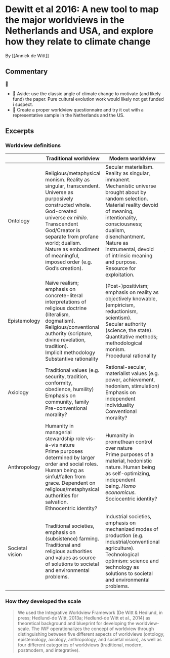 # Dewitt et al 2016: A new tool to map the major worldviews in the Netherlands and USA, and explore how they relate to climate change

By [[Annick de Witt]]

## Commentary

🚧

- 🫢 Aside: use the classic angle of climate change to motivate (and likely fund) the paper. Pure cultural evolution work would likely not get funded i suspect.
- 🎉 Create a proper worldview questionnaire and try it out with a representative sample in the Netherlands and the US.

## Excerpts

### Worldview definitions

|                 | Traditional worldview                                                                                                                                                                                                                                                                                    | Modern worldview                                                                                                                                                                                                                                                                                                   | Postmodern worldview                                                                                                                                                                                                                                                                                                   | Integrative worldview                                                                                                                                                                                                                                                                                                                              |
| --------------- | -------------------------------------------------------------------------------------------------------------------------------------------------------------------------------------------------------------------------------------------------------------------------------------------------------- | ------------------------------------------------------------------------------------------------------------------------------------------------------------------------------------------------------------------------------------------------------------------------------------------------------------------ | ---------------------------------------------------------------------------------------------------------------------------------------------------------------------------------------------------------------------------------------------------------------------------------------------------------------------- | -------------------------------------------------------------------------------------------------------------------------------------------------------------------------------------------------------------------------------------------------------------------------------------------------------------------------------------------------- |
| Ontology        | Religious/metaphysical monism. Reality as singular, transcendent.  <br>Universe as purposively constructed whole. God-created universe _ex nihilo_.  <br>Transcendent God/Creator is separate from profane world; dualism.  <br>Nature as embodiment of meaningful, imposed order (e.g. God’s creation). | Secular materialism. Reality as singular, immanent.  <br>Mechanistic universe brought about by random selection.  <br>Material reality devoid of meaning, intentionality, consciousness; dualism, disenchantment.  <br>Nature as instrumental, devoid of intrinsic meaning and purpose. Resource for exploitation. | Post-materialism. Reality as pluralistic, perspectival, constructed.  <br>Multiple cosmogonies/cosmogony as social construct  <br>Reality as discontinuous and fragmented, meaning as social construct; anti-essentialism.  <br>Nature as constructed through a plurality of cultural values, meanings, and interests. | Holism/integralism (unity in diversity). Reality as transcendent _and_ immanent.  <br>Universe as evolving, creative manifestation of Source/Spirit.  <br>Outer and inner reality co-arising, interdependent;  <br>re-enchantment.  <br>Nature as intrinsically valuable. Frequently seen as divine force that humanity is part and expression of. |
| Epistemology    | Naïve realism; emphasis on concrete-literal interpretations of religious doctrine (literalism, dogmatism).  <br>Religious/conventional authority (scripture, divine revelation, tradition).  <br>Implicit methodology  <br>Substantive rationality                                                       | (Post-)positivism; emphasis on reality as objectively knowable,  <br>(empiricism, reductionism, scientism).  <br>Secular authority (science, the state).  <br>Quantitative methods; methodological monism.  <br>Procedural rationality                                                                             | Social constructivism; emphasis on reality as constructed (pluralism, relativism).  <br>Internalization of authority (e.g. moral, emotional, intuitive, artistic knowing)  <br>Qualitative methods; methodological pluralism  <br>Skeptical rationality?                                                               | Critical realism, pragmatism; emphasis on reality as approachable through integration of sources of knowledge  <br>Triangulation of authority (scientific, spiritual/religious/philosophical, and subjective knowing)  <br>Mixed methods; integrative pluralism  <br>Synthetic rationality?                                                        |
| Axiology        | Traditional values (e.g. security, tradition, conformity, obedience, humility)  <br>Emphasis on community, family  <br>Pre-conventional morality?                                                                                                                                                        | Rational-secular, materialist values (e.g. power, achievement, hedonism, stimulation)  <br>Emphasis on independent individuality  <br>Conventional morality?                                                                                                                                                       | Self-expression, post-materialist values (e.g. openness to change, self-direction)  <br>Emphasis on unique individuality  <br>Postconventional morality?                                                                                                                                                               | Self-expression/self-transcendence values (e.g. universalism, self-actualization)?  <br>Emphasis on embedded, relational individuality  <br>Universal morality?                                                                                                                                                                                    |
| Anthropology    | Humanity in managerial stewardship role vis-à-vis nature  <br>Prime purposes determined by larger order and social roles. Human being as sinful/fallen from grace. Dependent on religious/metaphysical authorities for salvation.  <br>Ethnocentric identity?                                            | Humanity in promethean control over nature  <br>Prime purposes of a material, hedonistic nature. Human being as self-optimizing, independent being. _Homo economicus._  <br>Sociocentric identity?                                                                                                                 | Humanity in cautious relationship to nature  <br>Prime purposes are found within, intrinsic. Human being as self-expressing, unique individual.  <br>Worldcentric identity?                                                                                                                                            | Humanity in unity and synergy with nature  <br>Prime purposes found within, serving the larger whole (‘service through self-actualization’). Human being as evolutionary co-creator, with a vast—though generally unrealized—potential.  <br>Planetcentric identity?                                                                               |
| Societal vision | Traditional societies, emphasis on (subsistence) farming.  <br>Traditional and religious authorities and values as source of solutions to societal and environmental problems.                                                                                                                           | Industrial societies, emphasis on mechanized modes of production (e.g. industrial/conventional agriculture).  <br>Technological optimism: science and technology as solutions to societal and environmental problems.                                                                                              | Post-industrial societies, emphasis on service economy and creative industries.  <br>Scepticism of status quo, idealism: mobilization of the public through revealing injustices as prime solution to societal and environmental problems.                                                                             | Increasing emphasis on services, creative industries, and social/sustainable entrepreneurship.  <br>Integrative vision: emancipation of the public through consciousness growth and a synthesis of interests and perspectives as solutions to societal and environmental problems                                                                  |

### How they developed the scale

> We used the Integrative Worldview Framework (De Witt & Hedlund, in press; Hedlund-de Witt, 2013a; Hedlund-de Witt et al., 2014) as theoretical background and blueprint for developing the worldview-scale. The IWF operationalizes the concept of worldview through distinguishing between five different aspects of worldviews (ontology, epistemology, axiology, anthropology, and societal vision), as well as four different categories of worldviews (traditional, modern, postmodern, and integrative).